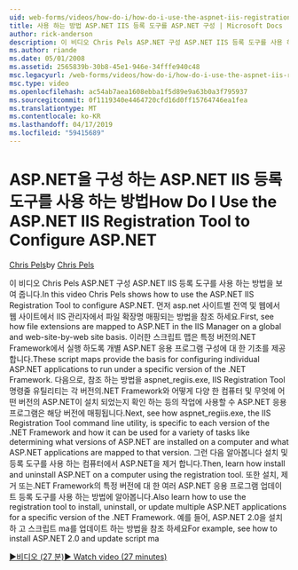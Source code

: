 ```yaml
---
uid: web-forms/videos/how-do-i/how-do-i-use-the-aspnet-iis-registration-tool-to-configure-aspnet
title: 사용 하는 방법 ASP.NET IIS 등록 도구를 ASP.NET 구성 | Microsoft Docs
author: rick-anderson
description: 이 비디오 Chris Pels ASP.NET 구성 ASP.NET IIS 등록 도구를 사용 하는 방법을 보여 줍니다. 첫째, 파일 확장명의 asp.net에 매핑되는 방법을 참조 합니다...
ms.author: riande
ms.date: 05/01/2008
ms.assetid: 2565839b-30b8-45e1-946e-34fffe940c48
msc.legacyurl: /web-forms/videos/how-do-i/how-do-i-use-the-aspnet-iis-registration-tool-to-configure-aspnet
msc.type: video
ms.openlocfilehash: ac54ab7aea1608ebba1f5d89e9a63b0a3f795937
ms.sourcegitcommit: 0f1119340e4464720cfd16d0ff15764746ea1fea
ms.translationtype: MT
ms.contentlocale: ko-KR
ms.lasthandoff: 04/17/2019
ms.locfileid: "59415689"
---
```

# <a name="how-do-i-use-the-aspnet-iis-registration-tool-to-configure-aspnet"></a><span data-ttu-id="89cb6-104">ASP.NET을 구성 하는 ASP.NET IIS 등록 도구를 사용 하는 방법</span><span class="sxs-lookup"><span data-stu-id="89cb6-104">How Do I Use the ASP.NET IIS Registration Tool to Configure ASP.NET</span></span>

<span data-ttu-id="89cb6-105">[Chris Pels](https://twitter.com/chrispels)</span><span class="sxs-lookup"><span data-stu-id="89cb6-105">by [Chris Pels](https://twitter.com/chrispels)</span></span>

<span data-ttu-id="89cb6-106">이 비디오 Chris Pels ASP.NET 구성 ASP.NET IIS 등록 도구를 사용 하는 방법을 보여 줍니다.</span><span class="sxs-lookup"><span data-stu-id="89cb6-106">In this video Chris Pels shows how to use the ASP.NET IIS Registration Tool to configure ASP.NET.</span></span> <span data-ttu-id="89cb6-107">먼저 asp.net 사이트별 전역 및 웹에서 웹 사이트에서 IIS 관리자에서 파일 확장명 매핑되는 방법을 참조 하세요.</span><span class="sxs-lookup"><span data-stu-id="89cb6-107">First, see how file extensions are mapped to ASP.NET in the IIS Manager on a global and web-site-by-web site basis.</span></span> <span data-ttu-id="89cb6-108">이러한 스크립트 맵은 특정 버전의.NET Framework에서 실행 하도록 개별 ASP.NET 응용 프로그램 구성에 대 한 기초를 제공 합니다.</span><span class="sxs-lookup"><span data-stu-id="89cb6-108">These script maps provide the basis for configuring individual ASP.NET applications to run under a specific version of the .NET Framework.</span></span> <span data-ttu-id="89cb6-109">다음으로, 참조 하는 방법을 aspnet\_regiis.exe, IIS Registration Tool 명령줄 유틸리티는 각 버전의.NET Framework와 어떻게 다양 한 컴퓨터 및 무엇에 어떤 버전의 ASP.NET이 설치 되었는지 확인 하는 등의 작업에 사용할 수 ASP.NET 응용 프로그램은 해당 버전에 매핑됩니다.</span><span class="sxs-lookup"><span data-stu-id="89cb6-109">Next, see how aspnet\_regiis.exe, the IIS Registration Tool command line utility, is specific to each version of the .NET Framework and how it can be used for a variety of tasks like determining what versions of ASP.NET are installed on a computer and what ASP.NET applications are mapped to that version.</span></span> <span data-ttu-id="89cb6-110">그런 다음 알아봅니다 설치 및 등록 도구를 사용 하는 컴퓨터에서 ASP.NET을 제거 합니다.</span><span class="sxs-lookup"><span data-stu-id="89cb6-110">Then, learn how install and uninstall ASP.NET on a computer using the registration tool.</span></span> <span data-ttu-id="89cb6-111">또한 설치, 제거 또는.NET Framework의 특정 버전에 대 한 여러 ASP.NET 응용 프로그램 업데이트 등록 도구를 사용 하는 방법에 알아봅니다.</span><span class="sxs-lookup"><span data-stu-id="89cb6-111">Also learn how to use the registration tool to install, uninstall, or update multiple ASP.NET applications for a specific version of the .NET Framework.</span></span> <span data-ttu-id="89cb6-112">예를 들어, ASP.NET 2.0을 설치 하 고 스크립트 ma를 업데이트 하는 방법을 참조 하세요</span><span class="sxs-lookup"><span data-stu-id="89cb6-112">For example, see how to install ASP.NET 2.0 and update script ma</span></span>

[<span data-ttu-id="89cb6-113">&#9654;비디오 (27 분)</span><span class="sxs-lookup"><span data-stu-id="89cb6-113">&#9654; Watch video (27 minutes)</span></span>](https://channel9.msdn.com/Blogs/ASP-NET-Site-Videos/how-do-i-use-the-aspnet-iis-registration-tool-to-configure-aspnet)

